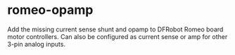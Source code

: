 # romeo-opamp

Add the missing current sense shunt and opamp to DFRobot Romeo board motor controllers. Can also be configured as current sense or amp for other 3-pin analog inputs.
